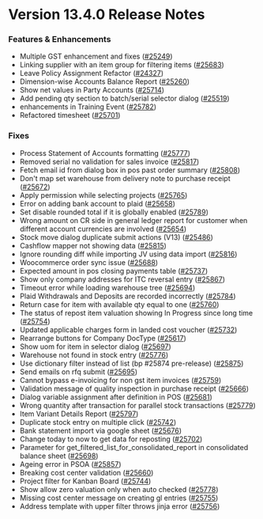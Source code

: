 # Version 13.4.0 Release Notes

### Features & Enhancements

- Multiple GST enhancement and fixes ([#25249](https://github.com/netmanthan/Shoper/pull/25249))
- Linking supplier with an item group for filtering items ([#25683](https://github.com/netmanthan/Shoper/pull/25683))
- Leave Policy Assignment Refactor ([#24327](https://github.com/netmanthan/Shoper/pull/24327))
- Dimension-wise Accounts Balance Report ([#25260](https://github.com/netmanthan/Shoper/pull/25260))
- Show net values in Party Accounts ([#25714](https://github.com/netmanthan/Shoper/pull/25714))
- Add pending qty section to batch/serial selector dialog ([#25519](https://github.com/netmanthan/Shoper/pull/25519))
- enhancements in Training Event ([#25782](https://github.com/netmanthan/Shoper/pull/25782))
- Refactored timesheet ([#25701](https://github.com/netmanthan/Shoper/pull/25701))

### Fixes

- Process Statement of Accounts formatting ([#25777](https://github.com/netmanthan/Shoper/pull/25777))
- Removed serial no validation for sales invoice ([#25817](https://github.com/netmanthan/Shoper/pull/25817))
- Fetch email id from dialog box in pos past order summary ([#25808](https://github.com/netmanthan/Shoper/pull/25808))
- Don't map set warehouse from delivery note to purchase receipt ([#25672](https://github.com/netmanthan/Shoper/pull/25672))
- Apply permission while selecting projects ([#25765](https://github.com/netmanthan/Shoper/pull/25765))
- Error on adding bank account to plaid ([#25658](https://github.com/netmanthan/Shoper/pull/25658))
- Set disable rounded total if it is globally enabled ([#25789](https://github.com/netmanthan/Shoper/pull/25789))
- Wrong amount on CR side in general ledger report for customer when different account currencies are involved ([#25654](https://github.com/netmanthan/Shoper/pull/25654))
- Stock move dialog duplicate submit actions (V13) ([#25486](https://github.com/netmanthan/Shoper/pull/25486))
- Cashflow mapper not showing data ([#25815](https://github.com/netmanthan/Shoper/pull/25815))
- Ignore rounding diff while importing JV using data import ([#25816](https://github.com/netmanthan/Shoper/pull/25816))
- Woocommerce order sync issue ([#25688](https://github.com/netmanthan/Shoper/pull/25688))
- Expected amount in pos closing payments table ([#25737](https://github.com/netmanthan/Shoper/pull/25737))
- Show only company addresses for ITC reversal entry ([#25867](https://github.com/netmanthan/Shoper/pull/25867))
- Timeout error while loading warehouse tree ([#25694](https://github.com/netmanthan/Shoper/pull/25694))
- Plaid Withdrawals and Deposits are recorded incorrectly ([#25784](https://github.com/netmanthan/Shoper/pull/25784))
- Return case for item with available qty equal to one ([#25760](https://github.com/netmanthan/Shoper/pull/25760))
- The status of repost item valuation showing In Progress since long time ([#25754](https://github.com/netmanthan/Shoper/pull/25754))
- Updated applicable charges form in landed cost voucher ([#25732](https://github.com/netmanthan/Shoper/pull/25732))
- Rearrange buttons for Company DocType ([#25617](https://github.com/netmanthan/Shoper/pull/25617))
- Show uom for item in selector dialog ([#25697](https://github.com/netmanthan/Shoper/pull/25697))
- Warehouse not found in stock entry ([#25776](https://github.com/netmanthan/Shoper/pull/25776))
- Use dictionary filter instead of list (bp #25874 pre-release) ([#25875](https://github.com/netmanthan/Shoper/pull/25875))
- Send emails on rfq submit ([#25695](https://github.com/netmanthan/Shoper/pull/25695))
- Cannot bypass e-invoicing for non gst item invoices ([#25759](https://github.com/netmanthan/Shoper/pull/25759))
- Validation message of quality inspection in purchase receipt ([#25666](https://github.com/netmanthan/Shoper/pull/25666))
- Dialog variable assignment after definition in POS ([#25681](https://github.com/netmanthan/Shoper/pull/25681))
- Wrong quantity after transaction for parallel stock transactions ([#25779](https://github.com/netmanthan/Shoper/pull/25779))
- Item Variant Details Report ([#25797](https://github.com/netmanthan/Shoper/pull/25797))
- Duplicate stock entry on multiple click ([#25742](https://github.com/netmanthan/Shoper/pull/25742))
- Bank statement import via google sheet ([#25676](https://github.com/netmanthan/Shoper/pull/25676))
- Change today to now to get data for reposting ([#25702](https://github.com/netmanthan/Shoper/pull/25702))
- Parameter for get_filtered_list_for_consolidated_report in consolidated balance sheet ([#25698](https://github.com/netmanthan/Shoper/pull/25698))
- Ageing error in PSOA ([#25857](https://github.com/netmanthan/Shoper/pull/25857))
- Breaking cost center validation ([#25660](https://github.com/netmanthan/Shoper/pull/25660))
- Project filter for Kanban Board ([#25744](https://github.com/netmanthan/Shoper/pull/25744))
- Show allow zero valuation only when auto checked ([#25778](https://github.com/netmanthan/Shoper/pull/25778))
- Missing cost center message on creating gl entries ([#25755](https://github.com/netmanthan/Shoper/pull/25755))
- Address template with upper filter throws jinja error ([#25756](https://github.com/netmanthan/Shoper/pull/25756))
